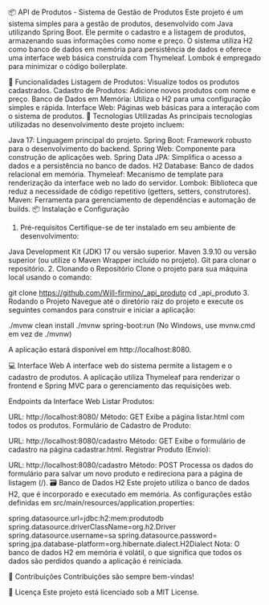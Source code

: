 📦 API de Produtos - Sistema de Gestão de Produtos
Este projeto é um sistema simples para a gestão de produtos, desenvolvido com Java utilizando Spring Boot. Ele permite o cadastro e a listagem de produtos, armazenando suas informações como nome e preço. O sistema utiliza H2 como banco de dados em memória para persistência de dados e oferece uma interface web básica construída com Thymeleaf. Lombok é empregado para minimizar o código boilerplate.

🎯 Funcionalidades
Listagem de Produtos: Visualize todos os produtos cadastrados.
Cadastro de Produtos: Adicione novos produtos com nome e preço.
Banco de Dados em Memória: Utiliza o H2 para uma configuração simples e rápida.
Interface Web: Páginas web básicas para a interação com o sistema de produtos.
🚀 Tecnologias Utilizadas
As principais tecnologias utilizadas no desenvolvimento deste projeto incluem:

Java 17: Linguagem principal do projeto.
Spring Boot: Framework robusto para o desenvolvimento do backend.
Spring Web: Componente para construção de aplicações web.
Spring Data JPA: Simplifica o acesso a dados e a persistência no banco de dados.
H2 Database: Banco de dados relacional em memória.
Thymeleaf: Mecanismo de template para renderização da interface web no lado do servidor.
Lombok: Biblioteca que reduz a necessidade de código repetitivo (getters, setters, construtores).
Maven: Ferramenta para gerenciamento de dependências e automação de builds.
📦 Instalação e Configuração
1. Pré-requisitos
Certifique-se de ter instalado em seu ambiente de desenvolvimento:

Java Development Kit (JDK) 17 ou versão superior.
Maven 3.9.10 ou versão superior (ou utilize o Maven Wrapper incluído no projeto).
Git para clonar o repositório.
2. Clonando o Repositório
Clone o projeto para sua máquina local usando o comando:

git clone https://github.com/Will-firmino/_api_produto
cd _api_produto
3. Rodando o Projeto
Navegue até o diretório raiz do projeto e execute os seguintes comandos para construir e iniciar a aplicação:

./mvnw clean install
./mvnw spring-boot:run
(No Windows, use mvnw.cmd em vez de ./mvnw)

A aplicação estará disponível em http://localhost:8080.

💻 Interface Web
A interface web do sistema permite a listagem e o cadastro de produtos. A aplicação utiliza Thymeleaf para renderizar o frontend e Spring MVC para o gerenciamento das requisições web.

Endpoints da Interface Web
Listar Produtos:

URL: http://localhost:8080/
Método: GET
Exibe a página listar.html com todos os produtos.
Formulário de Cadastro de Produto:

URL: http://localhost:8080/cadastro
Método: GET
Exibe o formulário de cadastro na página cadastrar.html.
Registrar Produto (Envio):

URL: http://localhost:8080/cadastro
Método: POST
Processa os dados do formulário para salvar um novo produto e redireciona para a página de listagem (/).
🗃️ Banco de Dados H2
Este projeto utiliza o banco de dados H2, que é incorporado e executado em memória. As configurações estão definidas em src/main/resources/application.properties:

spring.datasource.url=jdbc:h2:mem:produtodb
spring.datasource.driverClassName=org.h2.Driver
spring.datasource.username=sa
spring.datasource.password=
spring.jpa.database-platform=org.hibernate.dialect.H2Dialect
Nota: O banco de dados H2 em memória é volátil, o que significa que todos os dados são perdidos quando a aplicação é reiniciada.

🤝 Contribuições
Contribuições são sempre bem-vindas!

📄 Licença
Este projeto está licenciado sob a MIT License.
